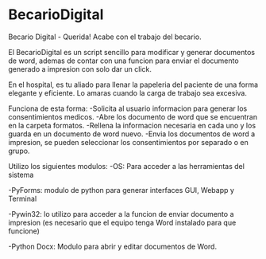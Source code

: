 # BecarioDigital
Becario Digital - Querida! Acabe con el trabajo del becario.

El BecarioDigital es un script sencillo para modificar y generar documentos de word,
ademas de contar con una funcion para enviar el documento generado a impresion con solo dar un click.

En el hospital, es tu aliado para llenar la papeleria del paciente de una forma elegante y eficiente.
Lo amaras cuando la carga de trabajo sea excesiva.


Funciona de esta forma:
-Solicita al usuario informacion para generar los consentimientos medicos.
-Abre los documento de word que se encuentran en la carpeta formatos.
-Rellena la informacion necesaria en cada uno y los guarda en un documento de word nuevo.
-Envia los documentos de word a impresion, se pueden seleccionar los consentimientos por separado o en grupo.


Utilizo los siguientes modulos:
-OS: Para acceder a las herramientas del sistema

-PyForms: modulo de python para generar interfaces GUI, Webapp y Terminal

-Pywin32: lo utilizo para acceder a la funcion de enviar documento a impresion (es necesario que el equipo tenga Word instalado para que funcione)

-Python Docx: Modulo para abrir y editar documentos de Word.

